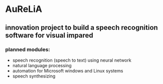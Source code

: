 # AuReLiA

## innovation project to build a speech recognition software for visual impared

### planned modules:
* speech recognition (speech to text) using neural network
* natural language processing
* automation for Microsoft windows and Linux systems
* speech synthesizing

